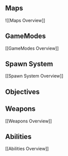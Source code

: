 
## Maps
![[Maps Overview]]
## GameModes
[[GameModes Overview]]
## Spawn System
[[Spawn System Overview]]
## Objectives
## Weapons
[[Weapons Overview]]
## Abilities
[[Abilities Overview]]